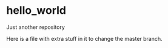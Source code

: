 # hello_world
Just another repository

Here is a file with extra stuff in it to change the master branch.
